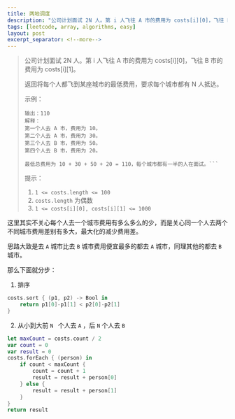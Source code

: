 ```yaml
---
title: 两地调度
description: "公司计划面试 2N 人。第 i 人飞往 A 市的费用为 costs[i][0]，飞往 B 市的费用为 costs[i][1]。"
tags: [leetcode, array, algorithms, easy]
layout: post
excerpt_separator: <!--more-->
---
```


>公司计划面试 2N 人。第 i 人飞往 A 市的费用为 costs[i][0]，飞往 B 市的费用为 costs[i][1]。
>
>返回将每个人都飞到某座城市的最低费用，要求每个城市都有 N 人抵达。
>
>示例：
>
>```输入：[[10,20],[30,200],[400,50],[30,20]]
>输出：110
>解释：
>第一个人去 A 市，费用为 10。
>第二个人去 A 市，费用为 30。
>第三个人去 B 市，费用为 50。
>第四个人去 B 市，费用为 20。
>
>最低总费用为 10 + 30 + 50 + 20 = 110，每个城市都有一半的人在面试。```
>```
>
>
>提示：
>
>1. `1 <= costs.length <= 100`
>2. `costs.length` 为偶数
>3. `1 <= costs[i][0], costs[i][1] <= 1000`

<!--more-->

这里其实不关心每个人去一个城市费用有多么多么的少，而是关心同一个人去两个不同城市费用差别有多大，最大化的减少费用差。

思路大致是去 `A` 城市比去 `B` 城市费用便宜最多的都去 `A` 城市，同理其他的都去 `B`  城市。

那么下面就分步：

1. 排序

```swift
costs.sort { (p1, p2) -> Bool in
    return p1[0]-p1[1] < p2[0]-p2[1]
}
```

2. 从小到大前 `N ` 个人去 `A` ，后 `N` 个人去 `B`

```swift
let maxCount = costs.count / 2
var count = 0
var result = 0
costs.forEach { (person) in
    if count < maxCount {
        count = count + 1
        result = result + person[0]
    } else {
        result = result + person[1]
    }
}
return result
```